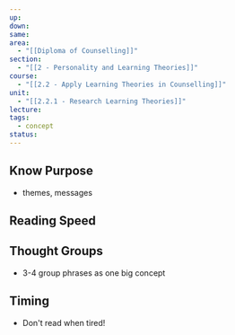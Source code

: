 ```yaml
---
up: 
down: 
same: 
area:
  - "[[Diploma of Counselling]]"
section:
  - "[[2 - Personality and Learning Theories]]"
course:
  - "[[2.2 - Apply Learning Theories in Counselling]]"
unit:
  - "[[2.2.1 - Research Learning Theories]]"
lecture: 
tags:
  - concept
status:
---
```

## Know Purpose
- themes, messages

## Reading Speed

## Thought Groups
- 3-4 group phrases as one big concept

## Timing
- Don't read when tired!